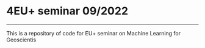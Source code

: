 # 4EU+ seminar 09/2022 
---

This is a repository of code for EU+ seminar on Machine Learning for Geoscientis

